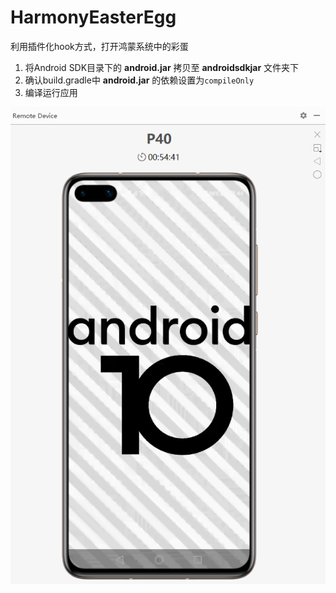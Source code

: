 # HarmonyEasterEgg
利用插件化hook方式，打开鸿蒙系统中的彩蛋

1. 将Android SDK目录下的 **android.jar** 拷贝至 **androidsdkjar** 文件夹下
2. 确认build.gradle中 **android.jar** 的依赖设置为``compileOnly``
3. 编译运行应用

![Screenshot_1](easter_egg_pic.png)
